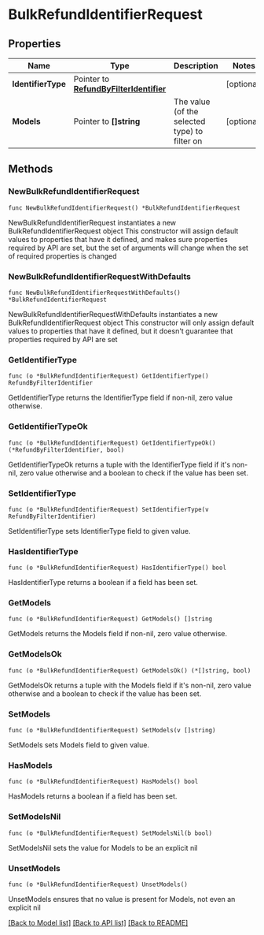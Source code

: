 # BulkRefundIdentifierRequest

## Properties

Name | Type | Description | Notes
------------ | ------------- | ------------- | -------------
**IdentifierType** | Pointer to [**RefundByFilterIdentifier**](RefundByFilterIdentifier.md) |  | [optional] 
**Models** | Pointer to **[]string** | The value (of the selected type) to filter on | [optional] 

## Methods

### NewBulkRefundIdentifierRequest

`func NewBulkRefundIdentifierRequest() *BulkRefundIdentifierRequest`

NewBulkRefundIdentifierRequest instantiates a new BulkRefundIdentifierRequest object
This constructor will assign default values to properties that have it defined,
and makes sure properties required by API are set, but the set of arguments
will change when the set of required properties is changed

### NewBulkRefundIdentifierRequestWithDefaults

`func NewBulkRefundIdentifierRequestWithDefaults() *BulkRefundIdentifierRequest`

NewBulkRefundIdentifierRequestWithDefaults instantiates a new BulkRefundIdentifierRequest object
This constructor will only assign default values to properties that have it defined,
but it doesn't guarantee that properties required by API are set

### GetIdentifierType

`func (o *BulkRefundIdentifierRequest) GetIdentifierType() RefundByFilterIdentifier`

GetIdentifierType returns the IdentifierType field if non-nil, zero value otherwise.

### GetIdentifierTypeOk

`func (o *BulkRefundIdentifierRequest) GetIdentifierTypeOk() (*RefundByFilterIdentifier, bool)`

GetIdentifierTypeOk returns a tuple with the IdentifierType field if it's non-nil, zero value otherwise
and a boolean to check if the value has been set.

### SetIdentifierType

`func (o *BulkRefundIdentifierRequest) SetIdentifierType(v RefundByFilterIdentifier)`

SetIdentifierType sets IdentifierType field to given value.

### HasIdentifierType

`func (o *BulkRefundIdentifierRequest) HasIdentifierType() bool`

HasIdentifierType returns a boolean if a field has been set.

### GetModels

`func (o *BulkRefundIdentifierRequest) GetModels() []string`

GetModels returns the Models field if non-nil, zero value otherwise.

### GetModelsOk

`func (o *BulkRefundIdentifierRequest) GetModelsOk() (*[]string, bool)`

GetModelsOk returns a tuple with the Models field if it's non-nil, zero value otherwise
and a boolean to check if the value has been set.

### SetModels

`func (o *BulkRefundIdentifierRequest) SetModels(v []string)`

SetModels sets Models field to given value.

### HasModels

`func (o *BulkRefundIdentifierRequest) HasModels() bool`

HasModels returns a boolean if a field has been set.

### SetModelsNil

`func (o *BulkRefundIdentifierRequest) SetModelsNil(b bool)`

 SetModelsNil sets the value for Models to be an explicit nil

### UnsetModels
`func (o *BulkRefundIdentifierRequest) UnsetModels()`

UnsetModels ensures that no value is present for Models, not even an explicit nil

[[Back to Model list]](../README.md#documentation-for-models) [[Back to API list]](../README.md#documentation-for-api-endpoints) [[Back to README]](../README.md)


